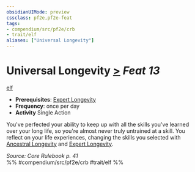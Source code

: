 ```yaml
---
obsidianUIMode: preview
cssclass: pf2e,pf2e-feat
tags:
- compendium/src/pf2e/crb
- trait/elf
aliases: ["Universal Longevity"]
---
```

# Universal Longevity  [>](chapter-9-playing-the-game.md#Actions "Single Action") *Feat 13*  
[elf](elf.md "Elf Ancestry & Heritage Trait")  

- **Prerequisites**: [Expert Longevity](expert-longevity.md)
- **Frequency**: once per day
- **Activity** Single Action

You've perfected your ability to keep up with all the skills you've learned over your long life, so you're almost never truly untrained at a skill. You reflect on your life experiences, changing the skills you selected with [Ancestral Longevity](ancestral-longevity.md) and [Expert Longevity](expert-longevity.md).

*Source: Core Rulebook p. 41*  
%% #compendium/src/pf2e/crb #trait/elf %%